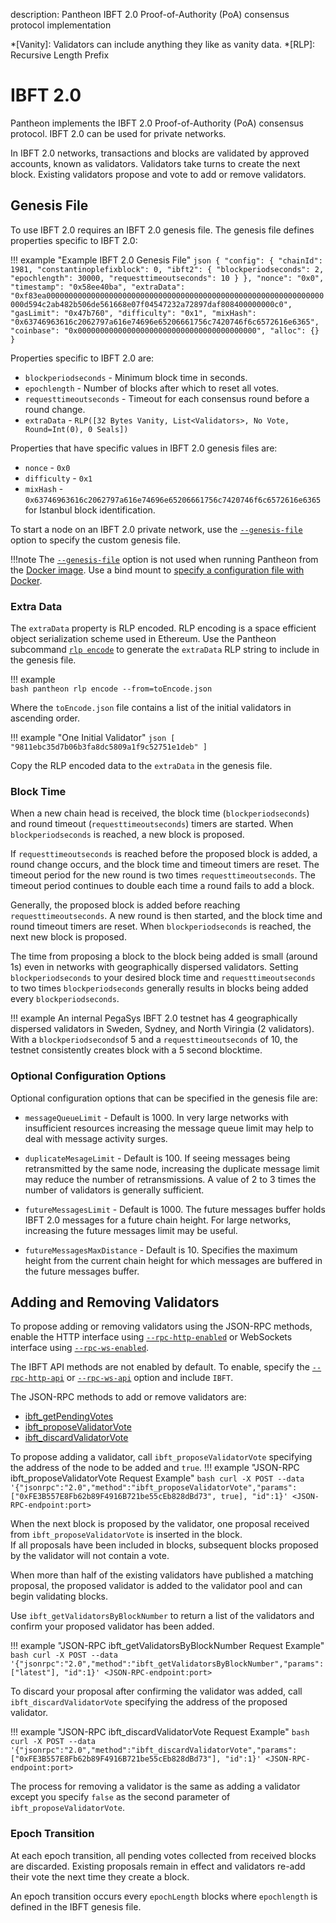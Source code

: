 description: Pantheon IBFT 2.0 Proof-of-Authority (PoA) consensus protocol implementation
<!--- END of page meta data -->

*[Vanity]: Validators can include anything they like as vanity data. 
*[RLP]: Recursive Length Prefix

# IBFT 2.0

Pantheon implements the IBFT 2.0 Proof-of-Authority (PoA) consensus protocol. IBFT 2.0 can be used for private networks. 

In IBFT 2.0 networks, transactions and blocks are validated by approved accounts, known as validators. 
Validators take turns to create the next block. Existing validators propose and vote to add or remove validators. 

## Genesis File

To use IBFT 2.0 requires an IBFT 2.0 genesis file. The genesis file defines properties specific to IBFT 2.0:

!!! example "Example IBFT 2.0 Genesis File"
    ```json
      {
        "config": {
          "chainId": 1981,
          "constantinoplefixblock": 0,
          "ibft2": {
            "blockperiodseconds": 2,
            "epochlength": 30000,
            "requesttimeoutseconds": 10
          }
        },
        "nonce": "0x0",
        "timestamp": "0x58ee40ba",
        "extraData": "0xf83ea00000000000000000000000000000000000000000000000000000000000000000d594c2ab482b506de561668e07f04547232a72897daf808400000000c0",
        "gasLimit": "0x47b760",
        "difficulty": "0x1",
        "mixHash": "0x63746963616c2062797a616e74696e65206661756c7420746f6c6572616e6365",
        "coinbase": "0x0000000000000000000000000000000000000000",
        "alloc": {}
      }
    ```
    
Properties specific to IBFT 2.0 are:

* `blockperiodseconds` - Minimum block time in seconds. 
* `epochlength` - Number of blocks after which to reset all votes.
* `requesttimeoutseconds` - Timeout for each consensus round before a round change. 
* `extraData` - `RLP([32 Bytes Vanity, List<Validators>, No Vote, Round=Int(0), 0 Seals])`

Properties that have specific values in IBFT 2.0 genesis files are: 

* `nonce` - `0x0`
* `difficulty` - `0x1`
* `mixHash` - `0x63746963616c2062797a616e74696e65206661756c7420746f6c6572616e6365` for Istanbul block identification.

To start a node on an IBFT 2.0 private network, use the [`--genesis-file`](../Reference/Pantheon-CLI-Syntax.md#genesis-file) option to specify the custom genesis file. 

!!!note
    The [`--genesis-file`](../Reference/Pantheon-CLI-Syntax.md#genesis-file) option is not used when running 
    Pantheon from the [Docker image](../Getting-Started/Run-Docker-Image.md). Use a bind mount to [specify a configuration file with Docker](../Getting-Started/Run-Docker-Image.md#custom-genesis-file).

### Extra Data 

The `extraData` property is RLP encoded. RLP encoding is a space efficient object serialization scheme 
used in Ethereum. Use the Pantheon subcommand [`rlp encode`](../Reference/Pantheon-CLI-Syntax.md#rlp) 
to generate the `extraData` RLP string to include in the genesis file. 

!!! example                                        
    ```bash
    pantheon rlp encode --from=toEncode.json
    ```    

Where the `toEncode.json` file contains a list of the initial validators in ascending order. 

!!! example "One Initial Validator"
    ```json
    [
     "9811ebc35d7b06b3fa8dc5809a1f9c52751e1deb"
    ]
    ``` 

Copy the RLP encoded data to the `extraData` in the genesis file. 

### Block Time 

When a new chain head is received, the block time (`blockperiodseconds`) and round timeout (`requesttimeoutseconds`) 
timers are started. When `blockperiodseconds` is reached, a new block is proposed. 

If `requesttimeoutseconds` is reached before the proposed block is added, a round change occurs, and the block time and 
timeout timers are reset. The timeout period for the new round is two times `requesttimeoutseconds`. The 
timeout period continues to double each time a round fails to add a block. 

Generally, the proposed block is added before reaching `requesttimeoutseconds`. A new round is then started, 
and the block time and round timeout timers are reset. When `blockperiodseconds` is reached, the next new block is proposed. 

The time from proposing a block to the block being added is small (around 1s) even in networks
with geographically dispersed validators. Setting `blockperiodseconds` to your desired block time and `requesttimeoutseconds`
to two times `blockperiodseconds` generally results in blocks being added every `blockperiodseconds`. 

!!! example 
    An internal PegaSys IBFT 2.0 testnet has 4 geographically dispersed validators in Sweden, 
    Sydney, and North Viringia (2 validators). With a `blockperiodseconds`of 5 and a `requesttimeoutseconds` of 10,
    the testnet consistently creates block with a 5 second blocktime. 

### Optional Configuration Options 

Optional configuration options that can be specified in the genesis file are:  

* `messageQueueLimit` - Default is 1000. In very large networks with insufficient resources increasing the message queue limit 
   may help to deal with message activity surges.  
   
* `duplicateMesageLimit` - Default is 100. If seeing messages being retransmitted by the same node, increasing the duplicate message limit 
   may reduce the number of retransmissions. A value of 2 to 3 times the number of validators is generally sufficient.  
   
*  `futureMessagesLimit` - Default is 1000. The future messages buffer holds IBFT 2.0 messages for a future chain height.
    For large networks, increasing the future messages limit may be useful. 

*  `futureMessagesMaxDistance` - Default is 10. Specifies the maximum height from the current chain height 
    for which messages are buffered in the future messages buffer. 

## Adding and Removing Validators

To propose adding or removing validators using the JSON-RPC methods, enable the HTTP interface 
using [`--rpc-http-enabled`](../Reference/Pantheon-CLI-Syntax.md#rpc-http-enabled) or WebSockets interface using 
[`--rpc-ws-enabled`](../Reference/Pantheon-CLI-Syntax.md#rpc-ws-enabled). 

The IBFT API methods are not enabled by default. To enable, specify the [`--rpc-http-api`](../Reference/Pantheon-CLI-Syntax.md#rpc-http-api) 
or [`--rpc-ws-api`](../Reference/Pantheon-CLI-Syntax.md#rpc-ws-api) option and include `IBFT`.

The JSON-RPC methods to add or remove validators are:

* [ibft_getPendingVotes](../Reference/Pantheon-API-Methods.md#ibft_getPendingVotes)
* [ibft_proposeValidatorVote](../Reference/Pantheon-API-Methods.md#ibft_proposeValidatorVote)
* [ibft_discardValidatorVote](../Reference/Pantheon-API-Methods.md#ibft_discardValidatorVote)

To propose adding a validator, call `ibft_proposeValidatorVote` specifying the address of the node to be added and `true`.
!!! example "JSON-RPC ibft_proposeValidatorVote Request Example"
    ```bash
    curl -X POST --data '{"jsonrpc":"2.0","method":"ibft_proposeValidatorVote","params":["0xFE3B557E8Fb62b89F4916B721be55cEb828dBd73", true], "id":1}' <JSON-RPC-endpoint:port>
    ``` 

When the next block is proposed by the validator, one proposal received from `ibft_proposeValidatorVote` is inserted in the block.  
If all proposals have been included in blocks, subsequent blocks proposed by the validator will not contain a vote.

When more than half of the existing validators have published a matching proposal, the proposed validator is added to the validator pool and can begin validating blocks. 

Use `ibft_getValidatorsByBlockNumber` to return a list of the validators and confirm your proposed validator has been added. 

!!! example "JSON-RPC ibft_getValidatorsByBlockNumber Request Example"
    ```bash
    curl -X POST --data '{"jsonrpc":"2.0","method":"ibft_getValidatorsByBlockNumber","params":["latest"], "id":1}' <JSON-RPC-endpoint:port>
    ```  
 
To discard your proposal after confirming the validator was added, call `ibft_discardValidatorVote` specifying the address of the proposed validator.

!!! example "JSON-RPC ibft_discardValidatorVote Request Example"
    ```bash
    curl -X POST --data '{"jsonrpc":"2.0","method":"ibft_discardValidatorVote","params":["0xFE3B557E8Fb62b89F4916B721be55cEb828dBd73"], "id":1}' <JSON-RPC-endpoint:port>
    ```

The process for removing a validator is the same as adding a validator except you specify `false` as the second parameter of `ibft_proposeValidatorVote`. 

### Epoch Transition

At each epoch transition, all pending votes collected from received blocks are discarded. Existing proposals remain 
in effect and validators re-add their vote the next time they create a block. 

An epoch transition occurs every `epochLength` blocks where `epochlength` is defined in the IBFT genesis file.


